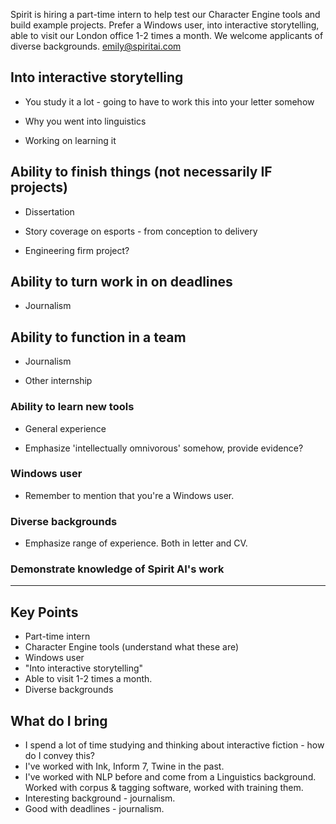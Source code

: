 Spirit is hiring a part-time intern to help test our Character Engine tools and build example projects. Prefer a Windows user, into interactive storytelling, able to visit our London office 1-2 times a month. We welcome applicants of diverse backgrounds. emily@spiritai.com


## Into interactive storytelling

- You study it a lot - going to have to work this into your letter somehow

- Why you went into linguistics

- Working on learning it

## Ability to finish things (not necessarily IF projects)

- Dissertation

- Story coverage on esports - from conception to delivery

- Engineering firm project?

## Ability to turn work in on deadlines

- Journalism

## Ability to function in a team

- Journalism

- Other internship

### Ability to learn new tools

- General experience

- Emphasize 'intellectually omnivorous' somehow, provide evidence?

### Windows user

- Remember to mention that you're a Windows user.

### Diverse backgrounds

- Emphasize range of experience. Both in letter and CV.

### Demonstrate knowledge of Spirit AI's work

---

## Key Points
- Part-time intern
- Character Engine tools (understand what these are)
- Windows user
- "Into interactive storytelling"
- Able to visit 1-2 times a month.
- Diverse backgrounds

## What do I bring
- I spend a lot of time studying and thinking about interactive fiction - how do I convey this?
- I've worked with Ink, Inform 7, Twine in the past.
- I've worked with NLP before and come from a Linguistics background. Worked with corpus & tagging software, worked with training them.
- Interesting background - journalism.
- Good with deadlines - journalism.
